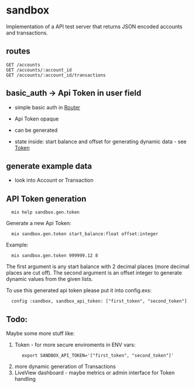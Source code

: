 # sandbox

Implementation of a API test server that returns JSON encoded accounts and transactions.

## routes
```
GET /accounts
GET /accounts/:account_id
GET /accounts/:account_id/transactions
```
## basic_auth -> Api Token in user field

- simple basic auth in [Router](https://github.com/razuf/sandbox/blob/master/lib/sandbox_web/router.ex)

- Api Token opaque

- can be generated

- state inside: start balance and offset for generating dynamic data - see [Token](https://github.com/razuf/sandbox/blob/master/lib/sandbox/data/token.ex)


## generate example data

- look into Account or Transaction

## API Token generation

   
      mix help sandbox.gen.token

  Generate a new Api Token:

      mix sandbox.gen.token start_balance:float offset:integer

Example:

      mix sandbox.gen.token 999999.12 8

  The first argument is any start balance with 2 decimal places (more decimal places are cut off).
  The second argument is an offset integer to generate dynamic values from the given lists.

  To use this generated api token please put it into config.exs:

      config :sandbox, sandbox_api_token: ["first_token", "second_token"]

## Todo:

Maybe some more stuff like:

1.  Token - for more secure enviroments in ENV vars:
```
      export SANDBOX_API_TOKEN='["first_token", "second_token"]'
```
2. more dynamic generation of Transactions
3. LiveView dashboard - maybe metrics or admin interface for Token handling
